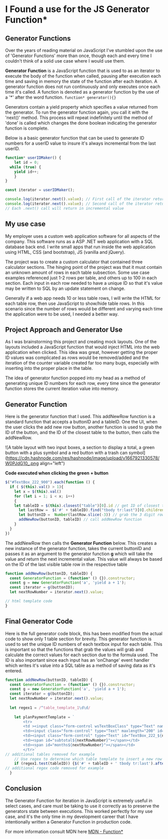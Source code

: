# I Found a use for the JS Generator Function*

## Generator Functions
Over the years of reading material on JavaScript I've stumbled upon the use of 'Generator Functions' more than once, though each and every time I couldn't think of a solid use case where I would use them. 

**Generator Function** is a JavaScript function that is used to as an iterator to execute the body of the function when called, pausing after execution each time and saving in memory the state of the function after each iteration. A generator function does not run continuously and only executes once each time it's called. A function is denoted as a generator function by the use of a '*' after the word function. `function* generator(){} `

Generators contain a yield property which specifies a value returned from the generator. To run the generator function again, you call it with the 'next()' method. This process will repeat indefinitely until the method of 'done' is called which changes the done boolean indicating the generator function is complete. 

Below is a basic generator function that can be used to generate ID numbers for a userID value to insure it's always incremental from the last userID. 

```javascript
function* userIDMaker() {
    let id = 0;
  while (true) {
    yield id++;
    }
}

const iterator = userIDMaker();

console.log(iterator.next().value); // First call of the iterator returns '0'
console.log(iterator.next().value); // Second call of the iterator returns '1'
// Each .next() call will return in incremental value 
```

## My use case
My employer uses a custom web application software for all aspects of the company. This software runs as a ASP .NET web application with a SQL database back end. I write small apps that run inside the web application using HTML, CSS (and bootstrap), JS (vanilla and jQuery). 

The project was to create a custom calculator that contained three calculator sections. The hinging point of the project was that it must contain an unknown amount of rows in each table subsection. Some use case examples referenced just 1-2 rows per table, and others up to 100 in each section. Each input in each row needed to have a unique ID so that it's value may be written to SQL by an update statement on change. 

Generally if a web app needs 10 or less table rows, I will write the HTML for each table row, then use JavaScript to show/hide table rows. In this scenario since the number of rows would be different and varying each time the application were to be used, I needed a better way. 

## Project Approach and Generator Use
As I was brainstorming this project and creating mock layouts. One of the layouts included a JavaScript function that would inject HTML into the web application when clicked. This idea was great, however getting the proper ID values was complicated as rows would be removed/added and the iteration of the counter variable created far too many bugs, especially with inserting into the proper place in the table. 

The idea of generator function popped into my head as a method of generating unique ID numbers for each row, every time since the generator function stores the current iteration value into memory. 

## Generator Function

Here is the generator function that I used. This addNewRow function is a standard function that accepts a buttonID and a tableID. One the UI, when the user clicks the add new row button, another function is used to grab the ID of the button, and the ID of the closest table to the button, then calls the addNewRow. 

![A table layout with two input boxes, a section to display a total, a green button with a plus symbol and a red button with a trash can symbol](https://cdn.hashnode.com/res/hashnode/image/upload/v1667921330578/W0PJdG10_.png align="left")

**Code executed when clicking the green + button**
```javascript
$("#TextBox_222_900").each(function () {
  if ( $(this).val() > 1){
    let x = $(this).val()
    for (let i = 1; i < x; i++)
    {
    let tableID = $(this).closest("table")[0].id // get ID of closest table 
      let lastRow =  $('#' + tableID).find("tbody tr:last")[0].children[0].firstElementChild.id // Get last row of current table
      let buttonID =  Number(lastRow.slice(-3)) // grab the 3 digit row number such as 900 or 901
      addNewRow(buttonID, tableID) // call addNewRow function 
    }
  }
})
```

The addNewRow then calls the **Generator Function** below. This creates a new instance of the generator function, takes the current buttonID and passes it as an argument to the generator function **g** which will take the value and return the next incremental value. This value will always be based on the ID of the last visible table row in the respective table

```javascript
function addNewRow(buttonID, tableID) {
  const GeneratorFunction = (function* () {}).constructor;
  const g = new GeneratorFunction('a', 'yield a + 1');
  const iterator = g(buttonID);
  let nextRowNumber = iterator.next().value;

// html template code
}
```

## Final Generator Code 
Here is the full generator code block, this has been modified from the actual code to show only 1 table section for brevity. This generator function is used to set the unique ID numbers of each textbox input for each table. This is important so that the functions that grab the values will grab and calculate the correct values for each section due to the formula used. The ID is also important since each input has an 'onChange' event handler which writes it's value into a SQL table as a method of saving data as it's entered. 

```javascript
function addNewRow(buttonID, tableID) {
  const GeneratorFunction = (function* () {}).constructor;
  const g = new GeneratorFunction('a', 'yield a + 1');
  const iterator = g(buttonID);
  let nextRowNumber = iterator.next().value;
  
  let regex1 = /^table_template_1\d\d/
    
    let planPaymentTemplate = `
        <tr>
        <td ><input class="form-control wsTextBoxClass" type="Text" name="TextBox_222_${nextRowNumber}" id="TextBox_222_${nextRowNumber}" onchange="update('TextBox_222_${nextRowNumber}',222,'','','*!wstype!*','|:ID:|',2,'False','0','tblCases')"></td>
        <td><input class="form-control" type="Text" maxlength="200" id="TextBox_222_${nextRowNumber+100}" onchange="update('TextBox_222_${nextRowNumber+1}',222,'','','*!wstype!*','|:ID:|',2,'False','0','tblCases')"></td>
        <td><input class="form-control" type="Text" id="TextBox_222_${nextRowNumber+200}" onchange="update('TextBox_222_${nextRowNumber+2}',222,'','','*!wstype!*','|:ID:|',2,'False','0','tblCases')"></td>
        <td><span id="subtotal${nextRowNumber}"></span></td>
        <td><span id="months${nextRowNumber}"></span></td>
        </tr>`   
// additional tables removed for example
    // Use regex to determine which table template to insert a new row and insert after the last <tr> in the table
    if (regex1.test(tableID)) {$('#' + tableID + ' tbody tr:last').after(planPaymentTemplate)}
// additional regex code removed for example 
  }
```


## Conclusion
The Generator Function for iteration in JavaScript is extremely useful in select cases, and care must be taking to use it correctly as to preserve the generators state between executions. This worked perfectly for my use case, and it's the only time in my development career that I have intentionally written a Generator Function in production code. 

For more information consult MDN here [MDN - Function*](https://developer.mozilla.org/en-US/docs/Web/JavaScript/Guide/Iterators_and_Generators)

